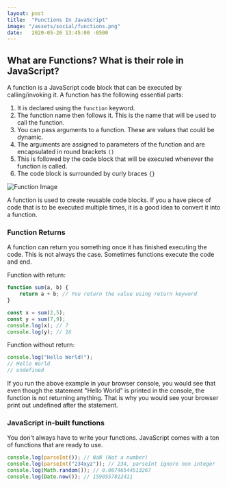 ```yaml
---
layout: post
title:  "Functions In JavaScript"
image: "/assets/social/functions.png"
date:   2020-05-26 13:45:00 -0500
---
```


## What are Functions? What is their role in JavaScript?

A function is a JavaScript code block that can be executed by calling/invoking it. A function has the following essential parts:

1. It is declared using the `function` keyword.
2. The function name then follows it. This is the name that will be used to call the function.
3. You can pass arguments to a function. These are values that could be dynamic.
4. The arguments are assigned to parameters of the function and are encapsulated in round brackets `()`
5. This is followed by the code block that will be executed whenever the function is called.
6. The code block is surrounded by curly braces `{}`

![Function Image](/blog/assets/check-if-adult.png "Example of a JavaScript function")

A function is used to create reusable code blocks. If you a have piece of code that is to be executed multiple times, it is a good idea to convert it into a function.

### Function Returns

A function can return you something once it has finished executing the code. This is not always the case. Sometimes functions execute the code and end.

Function with return:

```javascript
function sum(a, b) {
    return a + b; // You return the value using return keyword
}

const x = sum(2,5);
const y = sum(7,9);
console.log(x); // 7
console.log(y); // 16
```

Function without return:

```javascript
console.log("Hello World!");
// Hello World
// undefined
```

If you run the above example in your browser console, you would see that even though the statement "Hello World" is printed in the console, the function is not returning anything. That is why you would see your browser print out undefined after the statement.

### JavaScript in-built functions

You don't always have to write your functions. JavaScript comes with a ton of functions that are ready to use.

```javascript
console.log(parseInt()); // NaN (Not a number)
console.log(parseInt("234xyz")); // 234, parseInt ignore non integer
console.log(Math.random()); // 0.00746544513267
console.log(Date.now()); // 1590557812411
```
